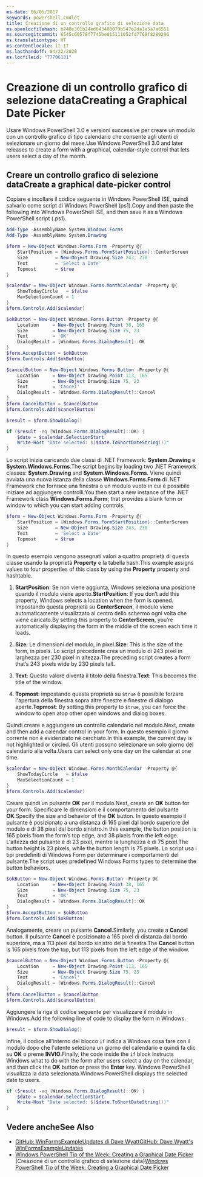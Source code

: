 ```yaml
---
ms.date: 06/05/2017
keywords: powershell,cmdlet
title: Creazione di un controllo grafico di selezione data
ms.openlocfilehash: b748e301b24ed643488079b547e2da1a5a7a6551
ms.sourcegitcommit: 6545c60578f7745be015111052fd7769f8289296
ms.translationtype: HT
ms.contentlocale: it-IT
ms.lasthandoff: 04/22/2020
ms.locfileid: "77706131"
---
```

# <a name="creating-a-graphical-date-picker"></a><span data-ttu-id="7df15-103">Creazione di un controllo grafico di selezione data</span><span class="sxs-lookup"><span data-stu-id="7df15-103">Creating a Graphical Date Picker</span></span>

<span data-ttu-id="7df15-104">Usare Windows PowerShell 3.0 e versioni successive per creare un modulo con un controllo grafico di tipo calendario che consente agli utenti di selezionare un giorno del mese.</span><span class="sxs-lookup"><span data-stu-id="7df15-104">Use Windows PowerShell 3.0 and later releases to create a form with a graphical, calendar-style control that lets users select a day of the month.</span></span>

## <a name="create-a-graphical-date-picker-control"></a><span data-ttu-id="7df15-105">Creare un controllo grafico di selezione data</span><span class="sxs-lookup"><span data-stu-id="7df15-105">Create a graphical date-picker control</span></span>

<span data-ttu-id="7df15-106">Copiare e incollare il codice seguente in Windows PowerShell ISE, quindi salvarlo come script di Windows PowerShell (ps1).</span><span class="sxs-lookup"><span data-stu-id="7df15-106">Copy and then paste the following into Windows PowerShell ISE, and then save it as a Windows PowerShell script (.ps1).</span></span>

```powershell
Add-Type -AssemblyName System.Windows.Forms
Add-Type -AssemblyName System.Drawing

$form = New-Object Windows.Forms.Form -Property @{
    StartPosition = [Windows.Forms.FormStartPosition]::CenterScreen
    Size          = New-Object Drawing.Size 243, 230
    Text          = 'Select a Date'
    Topmost       = $true
}

$calendar = New-Object Windows.Forms.MonthCalendar -Property @{
    ShowTodayCircle   = $false
    MaxSelectionCount = 1
}
$form.Controls.Add($calendar)

$okButton = New-Object Windows.Forms.Button -Property @{
    Location     = New-Object Drawing.Point 38, 165
    Size         = New-Object Drawing.Size 75, 23
    Text         = 'OK'
    DialogResult = [Windows.Forms.DialogResult]::OK
}
$form.AcceptButton = $okButton
$form.Controls.Add($okButton)

$cancelButton = New-Object Windows.Forms.Button -Property @{
    Location     = New-Object Drawing.Point 113, 165
    Size         = New-Object Drawing.Size 75, 23
    Text         = 'Cancel'
    DialogResult = [Windows.Forms.DialogResult]::Cancel
}
$form.CancelButton = $cancelButton
$form.Controls.Add($cancelButton)

$result = $form.ShowDialog()

if ($result -eq [Windows.Forms.DialogResult]::OK) {
    $date = $calendar.SelectionStart
    Write-Host "Date selected: $($date.ToShortDateString())"
}
```

<span data-ttu-id="7df15-107">Lo script inizia caricando due classi di .NET Framework: **System.Drawing** e **System.Windows.Forms**.</span><span class="sxs-lookup"><span data-stu-id="7df15-107">The script begins by loading two .NET Framework classes: **System.Drawing** and **System.Windows.Forms**.</span></span> <span data-ttu-id="7df15-108">Viene quindi avviata una nuova istanza della classe **Windows.Forms.Form** di .NET Framework che fornisce una finestra o un modulo vuoto in cui è possibile iniziare ad aggiungere controlli.</span><span class="sxs-lookup"><span data-stu-id="7df15-108">You then start a new instance of the .NET Framework class **Windows.Forms.Form**; that provides a blank form or window to which you can start adding controls.</span></span>

```powershell
$form = New-Object Windows.Forms.Form -Property @{
    StartPosition = [Windows.Forms.FormStartPosition]::CenterScreen
    Size          = New-Object Drawing.Size 243, 230
    Text          = 'Select a Date'
    Topmost       = $true
}
```

<span data-ttu-id="7df15-109">In questo esempio vengono assegnati valori a quattro proprietà di questa classe usando la proprietà **Property** e la tabella hash.</span><span class="sxs-lookup"><span data-stu-id="7df15-109">This example assigns values to four properties of this class by using the **Property** property and hashtable.</span></span>

1. <span data-ttu-id="7df15-110">**StartPosition**: Se non viene aggiunta, Windows seleziona una posizione quando il modulo viene aperto.</span><span class="sxs-lookup"><span data-stu-id="7df15-110">**StartPosition**: If you don’t add this property, Windows selects a location when the form is opened.</span></span> <span data-ttu-id="7df15-111">Impostando questa proprietà su **CenterScreen**, il modulo viene automaticamente visualizzato al centro dello schermo ogni volta che viene caricato.</span><span class="sxs-lookup"><span data-stu-id="7df15-111">By setting this property to **CenterScreen**, you’re automatically displaying the form in the middle of the screen each time it loads.</span></span>

2. <span data-ttu-id="7df15-112">**Size**: Le dimensioni del modulo, in pixel.</span><span class="sxs-lookup"><span data-stu-id="7df15-112">**Size**: This is the size of the form, in pixels.</span></span>
   <span data-ttu-id="7df15-113">Lo script precedente crea un modulo di 243 pixel in larghezza per 230 pixel in altezza.</span><span class="sxs-lookup"><span data-stu-id="7df15-113">The preceding script creates a form that’s 243 pixels wide by 230 pixels tall.</span></span>

3. <span data-ttu-id="7df15-114">**Text**: Questo valore diventa il titolo della finestra.</span><span class="sxs-lookup"><span data-stu-id="7df15-114">**Text**: This becomes the title of the window.</span></span>

4. <span data-ttu-id="7df15-115">**Topmost**: impostando questa proprietà su `$true` è possibile forzare l'apertura della finestra sopra altre finestre e finestre di dialogo aperte.</span><span class="sxs-lookup"><span data-stu-id="7df15-115">**Topmost**: By setting this property to `$true`, you can force the window to open atop other open windows and dialog boxes.</span></span>

<span data-ttu-id="7df15-116">Quindi creare e aggiungere un controllo calendario nel modulo.</span><span class="sxs-lookup"><span data-stu-id="7df15-116">Next, create and then add a calendar control in your form.</span></span>
<span data-ttu-id="7df15-117">In questo esempio il giorno corrente non è evidenziato né cerchiato.</span><span class="sxs-lookup"><span data-stu-id="7df15-117">In this example, the current day is not highlighted or circled.</span></span>
<span data-ttu-id="7df15-118">Gli utenti possono selezionare un solo giorno del calendario alla volta.</span><span class="sxs-lookup"><span data-stu-id="7df15-118">Users can select only one day on the calendar at one time.</span></span>

```powershell
$calendar = New-Object Windows.Forms.MonthCalendar -Property @{
    ShowTodayCircle   = $false
    MaxSelectionCount = 1
}
$form.Controls.Add($calendar)
```

<span data-ttu-id="7df15-119">Creare quindi un pulsante **OK** per il modulo.</span><span class="sxs-lookup"><span data-stu-id="7df15-119">Next, create an **OK** button for your form.</span></span> <span data-ttu-id="7df15-120">Specificare le dimensioni e il comportamento del pulsante **OK**.</span><span class="sxs-lookup"><span data-stu-id="7df15-120">Specify the size and behavior of the **OK** button.</span></span> <span data-ttu-id="7df15-121">In questo esempio il pulsante è posizionato a una distanza di 165 pixel dal bordo superiore del modulo e di 38 pixel dal bordo sinistro.</span><span class="sxs-lookup"><span data-stu-id="7df15-121">In this example, the button position is 165 pixels from the form’s top edge, and 38 pixels from the left edge.</span></span> <span data-ttu-id="7df15-122">L'altezza del pulsante è di 23 pixel, mentre la lunghezza è di 75 pixel.</span><span class="sxs-lookup"><span data-stu-id="7df15-122">The button height is 23 pixels, while the button length is 75 pixels.</span></span> <span data-ttu-id="7df15-123">Lo script usa i tipi predefiniti di Windows Form per determinare i comportamenti del pulsante.</span><span class="sxs-lookup"><span data-stu-id="7df15-123">The script uses predefined Windows Forms types to determine the button behaviors.</span></span>

```powershell
$okButton = New-Object Windows.Forms.Button -Property @{
    Location     = New-Object Drawing.Point 38, 165
    Size         = New-Object Drawing.Size 75, 23
    Text         = 'OK'
    DialogResult = [Windows.Forms.DialogResult]::OK
}
$form.AcceptButton = $okButton
$form.Controls.Add($okButton)
```

<span data-ttu-id="7df15-124">Analogamente, creare un pulsante **Cancel**.</span><span class="sxs-lookup"><span data-stu-id="7df15-124">Similarly, you create a **Cancel** button.</span></span>
<span data-ttu-id="7df15-125">Il pulsante **Cancel** è posizionato a 165 pixel di distanza dal bordo superiore, ma a 113 pixel dal bordo sinistro della finestra.</span><span class="sxs-lookup"><span data-stu-id="7df15-125">The **Cancel** button is 165 pixels from the top, but 113 pixels from the left edge of the window.</span></span>

```powershell
$cancelButton = New-Object Windows.Forms.Button -Property @{
    Location     = New-Object Drawing.Point 113, 165
    Size         = New-Object Drawing.Size 75, 23
    Text         = 'Cancel'
    DialogResult = [Windows.Forms.DialogResult]::Cancel
}
$form.CancelButton = $cancelButton
$form.Controls.Add($cancelButton)
```

<span data-ttu-id="7df15-126">Aggiungere la riga di codice seguente per visualizzare il modulo in Windows.</span><span class="sxs-lookup"><span data-stu-id="7df15-126">Add the following line of code to display the form in Windows.</span></span>

```powershell
$result = $form.ShowDialog()
```

<span data-ttu-id="7df15-127">Infine, il codice all'interno del blocco `if` indica a Windows cosa fare con il modulo dopo che l'utente seleziona un giorno del calendario e quindi fa clic su **OK** o preme **INVIO**.</span><span class="sxs-lookup"><span data-stu-id="7df15-127">Finally, the code inside the `if` block instructs Windows what to do with the form after users select a day on the calendar, and then click the **OK** button or press the **Enter** key.</span></span> <span data-ttu-id="7df15-128">Windows PowerShell visualizza la data selezionata.</span><span class="sxs-lookup"><span data-stu-id="7df15-128">Windows PowerShell displays the selected date to users.</span></span>

```powershell
if ($result -eq [Windows.Forms.DialogResult]::OK) {
    $date = $calendar.SelectionStart
    Write-Host "Date selected: $($date.ToShortDateString())"
}
```

## <a name="see-also"></a><span data-ttu-id="7df15-129">Vedere anche</span><span class="sxs-lookup"><span data-stu-id="7df15-129">See Also</span></span>

- [<span data-ttu-id="7df15-130">GitHub: WinFormsExampleUpdates di Dave Wyatt</span><span class="sxs-lookup"><span data-stu-id="7df15-130">GitHub: Dave Wyatt's WinFormsExampleUpdates</span></span>](https://github.com/dlwyatt/WinFormsExampleUpdates)
- <span data-ttu-id="7df15-131">[Windows PowerShell Tip of the Week:  Creating a Graphical Date Picker](/previous-versions/windows/it-pro/windows-powershell-1.0/ff730942(v=technet.10)) (Creazione di un controllo grafico di selezione data)</span><span class="sxs-lookup"><span data-stu-id="7df15-131">[Windows PowerShell Tip of the Week:  Creating a Graphical Date Picker](/previous-versions/windows/it-pro/windows-powershell-1.0/ff730942(v=technet.10))</span></span>
